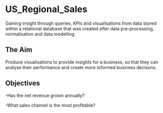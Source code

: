 # US_Regional_Sales
Gaining insight through queries, KPIs and visualisations from data stored within a relational database that was created after data pre-processing, normalisation and data modelling.

## The Aim
Produce visualisations to provide insights for a business, so that they can analyse their performance and create more informed business decisons.

## Objectives
-Has the net revenue grown annually?

-What sales channel is the most profitable?

